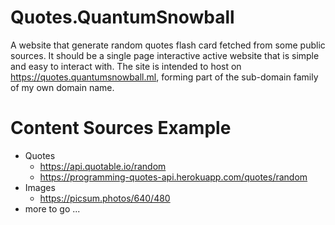 # Quotes.QuantumSnowball

A website that generate random quotes flash card fetched from some public sources. It should be a single page interactive active website that is simple and easy to interact with. The site is intended to host on <https://quotes.quantumsnowball.ml>, forming part of the sub-domain family of my own domain name.

# Content Sources Example
- Quotes
    - <https://api.quotable.io/random>
    - <https://programming-quotes-api.herokuapp.com/quotes/random>
- Images
    - <https://picsum.photos/640/480>
- more to go ...
